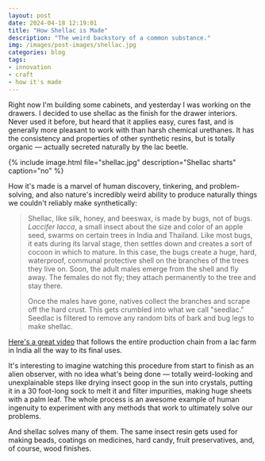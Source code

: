 ```yaml
---
layout: post
date: 2024-04-18 12:19:01
title: "How Shellac is Made"
description: "The weird backstory of a common substance."
img: /images/post-images/shellac.jpg
categories: blog
tags:
- innovation
- craft
- how it's made
---
```


Right now I'm building some cabinets, and yesterday I was working on the drawers. I decided to use shellac as the finish for the drawer interiors. Never used it before, but heard that it applies easy, cures fast, and is generally more pleasant to work with than harsh chemical urethanes. It has the consistency and properties of other synthetic resins, but is totally organic — actually secreted naturally by the lac beetle.

{% include image.html file="shellac.jpg" description="Shellac sharts" caption="no" %}

How it's made is a marvel of human discovery, tinkering, and problem-solving, and also nature's incredibly weird ability to produce naturally things we couldn't reliably make synthetically:

> Shellac, like silk, honey, and beeswax, is made by bugs, not of bugs. *Laccifer lacca*, a small insect about the size and color of an apple seed, swarms on certain trees in India and Thailand. Like most bugs, it eats during its larval stage, then settles down and creates a sort of cocoon in which to mature. In this case, the bugs create a huge, hard, waterproof, communal protective shell on the branches of the trees they live on. Soon, the adult males emerge from the shell and fly away. The females do not fly; they attach permanently to the tree and stay there.
> 
> Once the males have gone, natives collect the branches and scrape off the hard crust. This gets crumbled into what we call "seedlac." Seedlac is filtered to remove any random bits of bark and bug legs to make shellac.

[Here's a great video](https://www.youtube.com/watch?v=iEkKwOWZS_E "How Shellac is Made") that follows the entire production chain from a lac farm in India all the way to its final uses.

It's interesting to imagine watching this procedure from start to finish as an alien observer, with no idea what's being done — totally weird-looking and unexplainable steps like drying insect goop in the sun into crystals, putting it in a 30 foot-long sock to melt it and filter impurities, making huge sheets with a palm leaf. The whole process is an awesome example of human ingenuity to experiment with any methods that work to ultimately solve our problems.

And shellac solves many of them. The same insect resin gets used for making beads, coatings on medicines, hard candy, fruit preservatives, and, of course, wood finishes.


